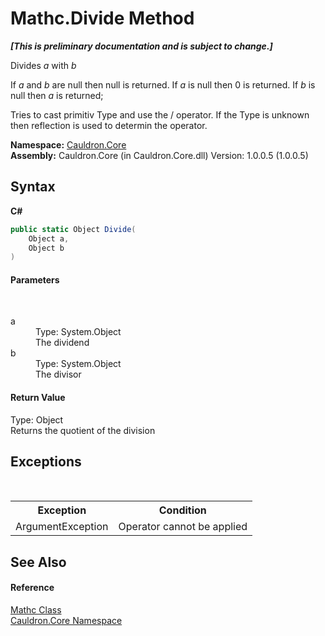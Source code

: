 # Mathc.Divide Method 
 _**\[This is preliminary documentation and is subject to change.\]**_

Divides *a* with *b*

 If *a* and *b* are null then null is returned. If *a* is null then 0 is returned. If *b* is null then *a* is returned; 

 Tries to cast primitiv Type and use the / operator. If the Type is unknown then reflection is used to determin the operator.

**Namespace:**&nbsp;<a href="N_Cauldron_Core">Cauldron.Core</a><br />**Assembly:**&nbsp;Cauldron.Core (in Cauldron.Core.dll) Version: 1.0.0.5 (1.0.0.5)

## Syntax

**C#**<br />
``` C#
public static Object Divide(
	Object a,
	Object b
)
```


#### Parameters
&nbsp;<dl><dt>a</dt><dd>Type: System.Object<br />The dividend</dd><dt>b</dt><dd>Type: System.Object<br />The divisor</dd></dl>

#### Return Value
Type: Object<br />Returns the quotient of the division

## Exceptions
&nbsp;<table><tr><th>Exception</th><th>Condition</th></tr><tr><td>ArgumentException</td><td>Operator cannot be applied</td></tr></table>

## See Also


#### Reference
<a href="T_Cauldron_Core_Mathc">Mathc Class</a><br /><a href="N_Cauldron_Core">Cauldron.Core Namespace</a><br />